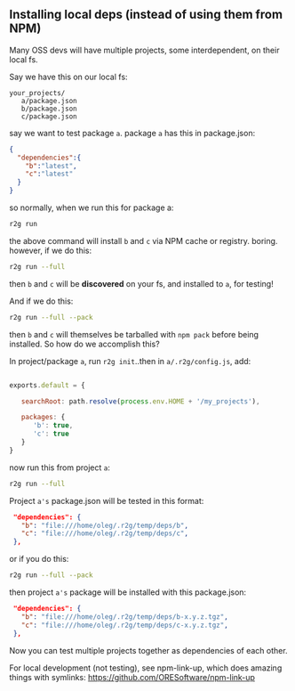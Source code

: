 

## Installing local deps (instead of using them from NPM)

Many OSS devs will have multiple projects, some interdependent, on their local fs.

Say we have this on our local fs:

```
your_projects/
   a/package.json
   b/package.json
   c/package.json
```

say we want to test package `a`. package `a` has this in package.json:

```json
{
  "dependencies":{
    "b":"latest",
    "c":"latest"
  }
}
````

so normally, when we run this for package a:

```bash
r2g run
```

the above command will install `b` and `c` via NPM cache or registry. boring. however, if we do this:

```bash
r2g run --full
```

then `b` and `c` will be **discovered** on your fs, and installed to `a`, for testing!

And if we do this:


```bash
r2g run --full --pack
```

then `b` and `c` will themselves be tarballed with `npm pack` before being installed. So how do we accomplish this?

In project/package `a`, run `r2g init`..then in `a/.r2g/config.js`, add:

```js

exports.default = {

   searchRoot: path.resolve(process.env.HOME + '/my_projects'),

   packages: {
      'b': true,
      'c': true
   }
}


```


now run this from project `a`:

```bash
r2g run --full
```

Project `a's` package.json will be tested in this format:

```json
 "dependencies": {
   "b": "file:///home/oleg/.r2g/temp/deps/b",
   "c": "file:///home/oleg/.r2g/temp/deps/c",
 },
```

or if you do this:

```bash
r2g run --full --pack
```

then project `a's` package will be installed with this package.json:


```json
 "dependencies": {
   "b": "file:///home/oleg/.r2g/temp/deps/b-x.y.z.tgz",
   "c": "file:///home/oleg/.r2g/temp/deps/c-x.y.z.tgz",
 },
```


Now you can test multiple projects together as dependencies of each other.

For local development (not testing), see npm-link-up, which does amazing things with symlinks:
https://github.com/ORESoftware/npm-link-up



